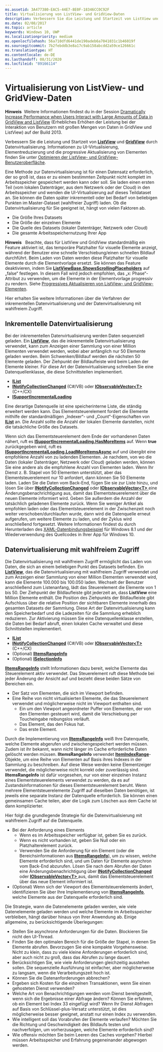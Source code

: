 ```yaml
---
ms.assetid: 3A477380-EAC5-44E7-8E0F-18346CC0C92F
title: Virtualisierung von ListView- und GridView-Daten
description: Verbessern Sie die Leistung und Startzeit von ListView und GridView durch Datenvirtualisierung.
ms.date: 02/08/2017
ms.topic: article
keywords: Windows 10, UWP
ms.localizationpriority: medium
ms.openlocfilehash: 56a710dfd6441de190adeb6a7041031c1b46019f
ms.sourcegitcommit: 7b2febddb3e8a17c9ab158abcdd2a59ce126661c
ms.translationtype: HT
ms.contentlocale: de-DE
ms.lasthandoff: 08/31/2020
ms.locfileid: "89166114"
---
```

# <a name="listview-and-gridview-data-virtualization"></a>Virtualisierung von ListView- und GridView-Daten


**Hinweis**  Weitere Informationen findest du in der Session [Dramatically Increase Performance when Users Interact with Large Amounts of Data in GridView and ListView](https://channel9.msdn.com/Events/Build/2013/3-158) (Erhebliches Erhöhen der Leistung bei der Interaktion von Benutzern mit großen Mengen von Daten in GridView und ListView) auf der Build 2013.

Verbessern Sie die Leistung und Startzeit von [**ListView**](/uwp/api/Windows.UI.Xaml.Controls.ListView) und [**GridView**](/uwp/api/Windows.UI.Xaml.Controls.GridView) durch Datenvirtualisierung. Informationen zu UI-Virtualisierung, Elementreduzierung und die progressive Aktualisierung von Elementen finden Sie unter [Optimieren der ListView- und GridView-Benutzeroberfläche](optimize-gridview-and-listview.md).

Eine Methode zur Datenvirtualisierung ist für einen Datensatz erforderlich, der so groß ist, dass er zu einem bestimmten Zeitpunkt nicht komplett im Arbeitsspeicher gespeichert werden kann oder soll. Sie laden einen ersten Teil (vom lokalen Datenträger, aus dem Netzwerk oder der Cloud) in den Arbeitsspeicher und wenden die UI-Virtualisierung auf dieses Teildataset an. Sie können die Daten später inkrementell oder bei Bedarf von beliebigen Punkten im Master-Dataset (wahlfreier Zugriff) laden. Ob die Datenvirtualisierung für Sie geeignet ist, hängt von vielen Faktoren ab.

-   Die Größe Ihres Datasets
-   Die Größe der einzelnen Elemente
-   Die Quelle des Datasets (lokaler Datenträger, Netzwerk oder Cloud)
-   Die gesamte Arbeitsspeichernutzung Ihrer App

**Hinweis**   Beachte, dass für ListView und GridView standardmäßig ein Feature aktiviert ist, das temporäre Platzhalter für visuelle Elemente anzeigt, während der Benutzer eine schnelle Verschiebung/einen schnellen Bildlauf durchführt. Beim Laden von Daten werden diese Platzhalter für visuelle Elemente durch die Elementvorlage ersetzt. Sie können das Feature deaktivieren, indem Sie [**ListViewBase.ShowsScrollingPlaceholders**](/uwp/api/windows.ui.xaml.controls.listviewbase.showsscrollingplaceholders) auf „false“ festlegen. In diesem Fall wird jedoch empfohlen, das „x: Phase“-Attribut zu verwenden, um die Elemente in der Elementvorlage progressiv zu rendern. Siehe [Progressives Aktualisieren von ListView- und GridView-Elementen](optimize-gridview-and-listview.md#update-items-incrementally).

Hier erhalten Sie weitere Informationen über die Verfahren der inkrementellen Datenvirtualisierung und der Datenvirtualisierung mit wahlfreiem Zugriff.

## <a name="incremental-data-virtualization"></a>Inkrementelle Datenvirtualisierung

Bei der inkrementellen Datenvirtualisierung werden Daten sequenziell geladen. Ein [**ListView**](/uwp/api/Windows.UI.Xaml.Controls.ListView), das die inkrementelle Datenvirtualisierung verwendet, kann zum Anzeigen einer Sammlung von einer Million Elementen verwendet werden, wobei aber anfänglich nur 50 Elemente geladen werden. Beim Schwenken/Bildlauf werden die nächsten 50 Elemente geladen. Der Ziehpunkt der Bildlaufleiste wird beim Laden der Elemente kleiner. Für diese Art der Datenvirtualisierung schreiben Sie eine Datenquellenklasse, die diese Schnittstellen implementiert.

-   [**IList**](/dotnet/api/system.collections.ilist)
-   [**INotifyCollectionChanged**](/dotnet/api/system.collections.specialized.inotifycollectionchanged) (C#/VB) oder [**IObservableVector&lt;T&gt;** ](/uwp/api/Windows.Foundation.Collections.IObservableVector_T_) (C++/CX)
-   [**ISupportIncrementalLoading**](/uwp/api/Windows.UI.Xaml.Data.ISupportIncrementalLoading)

Eine derartige Datenquelle ist eine speicherinterne Liste, die ständig erweitert werden kann. Das Elementsteuerelement fordert die Elemente mithilfe der standardmäßigen „Indexer“- und „Count“-Eigenschaften von [**IList**](/dotnet/api/system.collections.ilist) an. Die Anzahl sollte die Anzahl der lokalen Elemente darstellen, nicht die tatsächliche Größe des Datasets.

Wenn sich das Elementsteuerelement dem Ende der vorhandenen Daten nähert, ruft es [**ISupportIncrementalLoading.HasMoreItems**](/uwp/api/windows.ui.xaml.data.isupportincrementalloading.hasmoreitems) auf. Wenn **true** zurückgegeben wird, ruft es [**ISupportIncrementalLoading.LoadMoreItemsAsync**](/uwp/api/windows.ui.xaml.data.isupportincrementalloading.loadmoreitemsasync) auf und übergibt eine empfohlene Anzahl von zu ladenden Elementen. Je nachdem, von wo die Daten (lokaler Datenträger, Netzwerk oder Cloud) geladen werden, können Sie eine andere als die empfohlene Anzahl von Elementen laden. Wenn Ihr Dienst z. B. Stapel von 50 Elementen unterstützt, aber das Elementsteuerelement nur 10 anfordert, dann können Sie 50 Elemente laden. Laden Sie die Daten vom Back-End, fügen Sie sie zur Liste hinzu, und lösen Sie über [**INotifyCollectionChanged**](/dotnet/api/system.collections.specialized.inotifycollectionchanged) oder [**IObservableVector&lt;T&gt;** ](/uwp/api/Windows.Foundation.Collections.IObservableVector_T_) eine Änderungsbenachrichtigung aus, damit das Elementsteuerelement über die neuen Elemente informiert wird. Geben Sie außerdem die Anzahl der tatsächlich geladenen Elemente zurück. Wenn Sie weniger Artikel als empfohlen laden oder das Elementsteuerelement in der Zwischenzeit noch weiter verschoben/durchlaufen wurde, dann wird die Datenquelle erneut aufgerufen, um weitere Elemente zu laden, und der Zyklus wird anschließend fortgesetzt. Weitere Informationen findest du durch Herunterladen des [XAML-Datenbindungsbeispiel](https://github.com/microsoftarchive/msdn-code-gallery-microsoft/tree/411c271e537727d737a53fa2cbe99eaecac00cc0/Official%20Windows%20Platform%20Sample/Windows%208%20app%20samples/%5BC%23%5D-Windows%208%20app%20samples/C%23/Windows%208%20app%20samples/XAML%20data%20binding%20sample%20(Windows%208)) für Windows 8.1 und der Wiederverwendung des Quellcodes in Ihrer App für Windows 10.

## <a name="random-access-data-virtualization"></a>Datenvirtualisierung mit wahlfreiem Zugriff

Die Datenvirtualisierung mit wahlfreiem Zugriff ermöglicht das Laden von Daten, die sich an einem beliebigen Punkt des Datasets befinden. Ein [**ListView**](/uwp/api/Windows.UI.Xaml.Controls.ListView), das die Datenvirtualisierung mit wahlfreiem Zugriff verwendet und zum Anzeigen einer Sammlung von einer Million Elementen verwendet wird, kann die Elemente 100.000 bis 100.050 laden. Wechselt der Benutzer anschließend zum Listenanfang, lädt das Steuerelement die Elemente von 1 bis 50. Der Ziehpunkt der Bildlaufleiste gibt jederzeit an, dass **ListView** eine Million Elemente enthält. Die Position des Ziehpunkts der Bildlaufleiste gibt Aufschluss über die relative Position der sichtbaren Elemente innerhalb des gesamten Datasets der Sammlung. Diese Art der Datenvirtualisierung kann den Speicherbedarf und die Ladezeiten für die Sammlung erheblich reduzieren. Zur Aktivierung müssen Sie eine Datenquellenklasse erstellen, die Daten bei Bedarf abruft, einen lokalen Cache verwaltet und diese Schnittstellen implementiert.

-   [**IList**](/dotnet/api/system.collections.ilist)
-   [**INotifyCollectionChanged**](/dotnet/api/system.collections.specialized.inotifycollectionchanged) (C#/VB) oder [**IObservableVector&lt;T&gt;** ](/uwp/api/Windows.Foundation.Collections.IObservableVector_T_) (C++/CX)
-   (Optional) [**IItemsRangeInfo**](/uwp/api/Windows.UI.Xaml.Data.IItemsRangeInfo)
-   (Optional) [**ISelectionInfo**](/uwp/api/Windows.UI.Xaml.Data.ISelectionInfo)

[**IItemsRangeInfo**](/uwp/api/Windows.UI.Xaml.Data.IItemsRangeInfo) stellt Informationen dazu bereit, welche Elemente das Steuerelement aktiv verwendet. Das Steuerelement ruft diese Methode bei jeder Änderung der Ansicht auf und bezieht diese beiden Sätze von Bereichen ein.

-   Der Satz von Elementen, die sich im Viewport befinden.
-   Eine Reihe von nicht virtualisierten Elemente, die das Steuerelement verwendet und möglicherweise nicht im Viewport enthalten sind.
    -   Ein um den Viewport angeordneter Puffer von Elementen, der von den Elementen gesteuert wird, damit die Verschiebung per Toucheingabe reibungslos verläuft.
    -   Das Element, das den Fokus hat.
    -   Das erste Element.

Durch die Implementierung von [**IItemsRangeInfo**](/uwp/api/Windows.UI.Xaml.Data.IItemsRangeInfo) weiß Ihre Datenquelle, welche Elemente abgerufen und zwischengespeichert werden müssen. Zudem ist ihr bekannt, wann nicht länger im Cache erforderliche Daten gelöscht werden müssen. **IItemsRangeInfo** verwendet [**ItemIndexRange**](/uwp/api/Windows.UI.Xaml.Data.ItemIndexRange)-Objekte, um eine Reihe von Elementen auf Basis ihres Indexes in der Sammlung zu beschreiben. Auf diese Weise werden keine Elementzeiger verwendet, die möglicherweise nicht korrekt oder zuverlässig sind. **IItemsRangeInfo** ist dafür vorgesehen, nur von einer einzelnen Instanz eines Elementsteuerelements verwendet zu werden, da es auf Zustandsinformationen für dieses Elementsteuerelement beruht. Wenn mehrere Elementsteuerelemente Zugriff auf dieselben Daten benötigen, ist jeweils eine separate Instanz der Datenquelle erforderlich. Sie können einen gemeinsamen Cache teilen, aber die Logik zum Löschen aus dem Cache ist dann komplizierter.

Hier folgt die grundlegende Strategie für die Datenvirtualisierung mit wahlfreiem Zugriff auf die Datenquelle.

-   Bei der Anforderung eines Elements
    -   Wenn es im Arbeitsspeicher verfügbar ist, geben Sie es zurück.
    -   Wenn es nicht vorhanden ist, geben Sie Null oder ein Platzhalterelement zurück.
    -   Verwenden Sie die Anforderung für ein Element (oder die Bereichsinformationen aus [**IItemsRangeInfo**](/uwp/api/Windows.UI.Xaml.Data.IItemsRangeInfo)), um zu wissen, welche Elemente erforderlich sind, und um Daten für Elemente asynchron vom Back-End abzurufen. Lösen Sie nach dem Abrufen der Daten eine Änderungsbenachrichtigung über [**INotifyCollectionChanged**](/dotnet/api/system.collections.specialized.inotifycollectionchanged) oder [**IObservableVector&lt;T&gt;** ](/uwp/api/Windows.Foundation.Collections.IObservableVector_T_) aus, damit das Elementsteuerelement über das neue Element informiert ist.
-   (Optional) Wenn sich der Viewport des Elementsteuerelements ändert, identifizieren Sie über Ihre Implementierung von [**IItemsRangeInfo**](/uwp/api/Windows.UI.Xaml.Data.IItemsRangeInfo), welche Elemente aus der Datenquelle erforderlich sind.

Die Strategie, wann die Datenelemente geladen werden, wie viele Datenelemente geladen werden und welche Elemente im Arbeitsspeicher verbleiben, hängt darüber hinaus von Ihrer Anwendung ab. Einige allgemeine, zu berücksichtigende Überlegungen:

-   Stellen Sie asynchrone Anforderungen für die Daten. Blockieren Sie nicht den UI-Thread.
-   Finden Sie den optimalen Bereich für die Größe der Stapel, in denen Sie Elemente abrufen. Bevorzugen Sie eine kompakte Vorgehensweise. Nicht zu klein, dass zu viele kleine Anforderungen erforderlich sind, aber auch nicht zu groß, dass das Abrufen zu lange dauert.
-   Berücksichtigen Sie, wie viele Anforderungen gleichzeitig ausstehen sollen. Die sequenzielle Ausführung ist einfacher, aber möglicherweise zu langsam, wenn die Verarbeitungszeit hoch ist.
-   Können Sie die Datenanforderungen abbrechen?
-   Ergeben sich Kosten für die einzelnen Transaktionen, wenn Sie einen gehosteten Dienst verwenden?
-   Welche Art von Benachrichtigungen werden vom Dienst bereitgestellt, wenn sich die Ergebnisse einer Abfrage ändern? Können Sie erfahren, ob ein Element bei Index 33 eingefügt wird? Wenn Ihr Dienst Abfragen auf Basis von Schlüssel-plus-Versatz unterstützt, ist dies möglicherweise besser geeignet, anstatt nur einen Index zu verwenden.
-   Wie intelligent soll das Vorabrufen der Elemente verlaufen? Möchten Sie die Richtung und Geschwindigkeit des Bildlaufs testen und nachverfolgen, um vorherzusagen, welche Elemente erforderlich sind?
-   Wie offensiv möchten Sie beim Leeren des Caches vorgehen? Hierbei müssen Arbeitsspeicher und Erfahrung gegeneinander abgewogen werden.